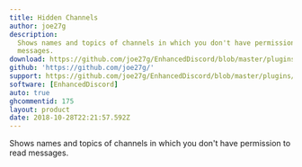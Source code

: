 ```yaml
---
title: Hidden Channels
author: joe27g
description:
  Shows names and topics of channels in which you don't have permission to read
  messages.
download: https://github.com/joe27g/EnhancedDiscord/blob/master/plugins/hidden_channels.js
github: 'https://github.com/joe27g/'
support: https://github.com/joe27g/EnhancedDiscord/blob/master/plugins/hidden_channels.js
software: [EnhancedDiscord]
auto: true
ghcommentid: 175
layout: product
date: 2018-10-28T22:21:57.592Z
---
```

Shows names and topics of channels in which you don't have permission to read messages.